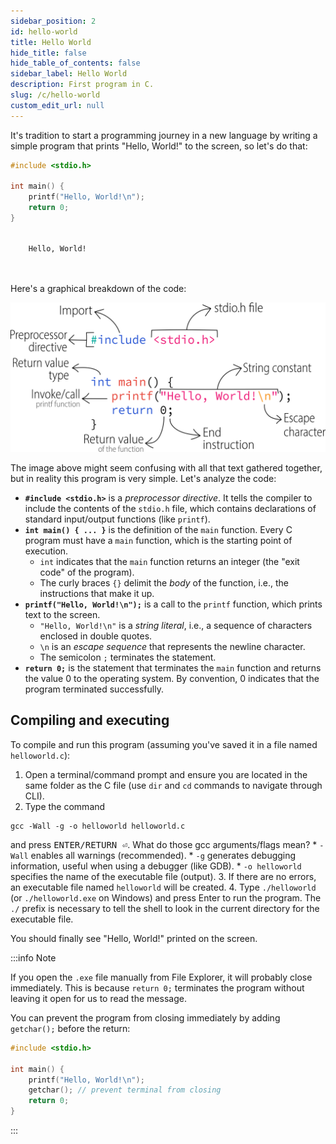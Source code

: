 ```yaml
---
sidebar_position: 2
id: hello-world
title: Hello World
hide_title: false
hide_table_of_contents: false
sidebar_label: Hello World
description: First program in C.
slug: /c/hello-world
custom_edit_url: null
---
```


It's tradition to start a programming journey in a new language by writing a simple program that prints "Hello, World!" to the screen, so let's do that:

```c {title="helloworld.c"}
#include <stdio.h>

int main() {
    printf("Hello, World!\n");
    return 0;
}
```

<div class="output">
    <code class="output">
    Hello, World!<br/>
    </code>
</div>

Here's a graphical breakdown of the code:

![hello world visual description](../c/assets/hello-world-c.svg)

The image above might seem confusing with all that text gathered together, but in reality this program is very simple. Let's analyze the code:

* **`#include <stdio.h>`** is a *preprocessor directive*. It tells the compiler to include the contents of the `stdio.h` file, which contains declarations of standard input/output functions (like `printf`).
* **`int main() { ... }`** is the definition of the `main` function. Every C program must have a `main` function, which is the starting point of execution.
  * `int` indicates that the `main` function returns an integer (the "exit code" of the program).
  * The curly braces `{}` delimit the *body* of the function, i.e., the instructions that make it up.
* **`printf("Hello, World!\n");`** is a call to the `printf` function, which prints text to the screen.
  * `"Hello, World!\n"` is a *string literal*, i.e., a sequence of characters enclosed in double quotes.
  * `\n` is an *escape sequence* that represents the newline character.
  * The semicolon `;` terminates the statement.
* **`return 0;`** is the statement that terminates the `main` function and returns the value 0 to the operating system. By convention, 0 indicates that the program terminated successfully.

## Compiling and executing

To compile and run this program (assuming you've saved it in a file named `helloworld.c`):

1. Open a terminal/command prompt and ensure you are located in the same folder as the C file (use `dir` and `cd` commands to navigate through CLI).
2. Type the command
  ```batch
  gcc -Wall -g -o helloworld helloworld.c
  ```
  and press <kbd>ENTER/RETURN ⏎</kbd>. What do those gcc arguments/flags mean?
    * `-Wall` enables all warnings (recommended).
    * `-g` generates debugging information, useful when using a debugger (like GDB).
    * `-o helloworld` specifies the name of the executable file (output).
3. If there are no errors, an executable file named `helloworld` will be created.
4. Type `./helloworld` (or `./helloworld.exe` on Windows) and press Enter to run the program. The `./` prefix is necessary to tell the shell to look in the current directory for the executable file.

You should finally see "Hello, World!" printed on the screen.

:::info Note

If you open the `.exe` file manually from File Explorer, it will probably close immediately. This is because `return 0;` terminates the program without leaving it open for us to read the message.

You can prevent the program from closing immediately by adding `getchar();` before the return:

```c {title="helloworld.c"}
#include <stdio.h>

int main() {
    printf("Hello, World!\n");
    getchar(); // prevent terminal from closing
    return 0;
}
```

:::
